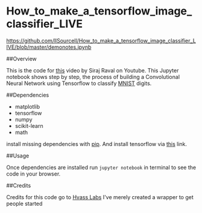 # How_to_make_a_tensorflow_image_classifier_LIVE

https://github.com/llSourcell/How_to_make_a_tensorflow_image_classifier_LIVE/blob/master/demonotes.ipynb


##Overview

This is the code for [this](https://www.youtube.com/watch?v=APmF6qE3Vjc) video by Siraj Raval on Youtube. This Jupyter notebook shows step by step, the process of building a Convolutional Neural Network using Tensorflow to classify [MNIST](http://yann.lecun.com/exdb/mnist/) digits.

##Dependencies

* matplotlib
* tensorflow 
* numpy 
* scikit-learn
* math

install missing dependencies with [pip](https://pip.pypa.io/en/stable/). And install tensorflow via [this](https://www.tensorflow.org/install/) link. 

##Usage

Once dependencies are installed run `jupyter notebook` in terminal to see the code in your browser. 

##Credits

Credits for this code go to [Hvass Labs](https://github.com/Hvass-Labs/TensorFlow-Tutorials/blob/master/02_Convolutional_Neural_Network.ipynb) I've merely created a wrapper to get people started
